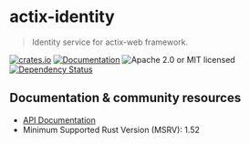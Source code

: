 # actix-identity

> Identity service for actix-web framework.

[![crates.io](https://img.shields.io/crates/v/actix-identity?label=latest)](https://crates.io/crates/actix-identity)
[![Documentation](https://docs.rs/actix-identity/badge.svg?version=0.4.0-beta.5)](https://docs.rs/actix-identity/0.4.0-beta.5)
![Apache 2.0 or MIT licensed](https://img.shields.io/crates/l/actix-identity)
[![Dependency Status](https://deps.rs/crate/actix-identity/0.4.0-beta.5/status.svg)](https://deps.rs/crate/actix-identity/0.4.0-beta.5)

## Documentation & community resources

* [API Documentation](https://docs.rs/actix-identity)
* Minimum Supported Rust Version (MSRV): 1.52
